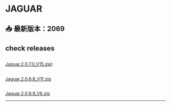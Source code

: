 # JAGUAR

## 📥 最新版本：2069 
## check  releases
##
[Jaguar.2.0.7.0_V15.zip](https://github.com/idpx7q8/NSWJaops/releases/download/Visions/Jaguar.2.0.7.0_V15.zip))
##
[Jaguar.2.0.6.8_V11.zip](https://github.com/idpx7q8/jaops/releases/download/Visions/Jaguar.2.0.6.8_V11.zip)
##
[Jaguar.2.0.6.9_V6.zip](https://github.com/idpx7q8/jaops/releases/download/Visions/Jaguar.2.0.6.9_V6.zip)









---
